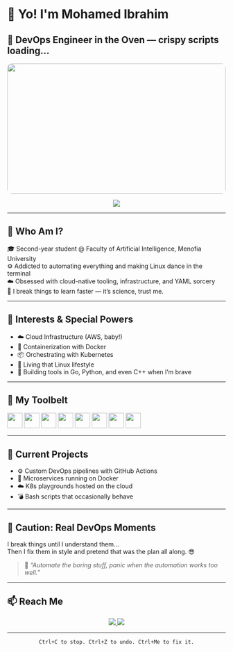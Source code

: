 # 👋 Yo! I'm Mohamed Ibrahim

## 🍞 DevOps Engineer in the Oven — crispy scripts loading...

<p align="center">
  <img src="[https://media.giphy.com/media/v1.Y2lkPTc5MGI3NjExcWx3ajhrdm13NzUyeTE5ZzQ1ZWF4b2lqMHY4eXV2eGcycmpyNmJkdiZlcD12MV9naWZzX3NlYXJjaCZjdD1n/S9d8XB557e8phGLBVS/giphy.gif](https://media.giphy.com/media/v1.Y2lkPWVjZjA1ZTQ3ZzRwYm9uY2UzazAyZzd0cWZoYWtocjBhbnI2MDllcXQxcWR4YmczYiZlcD12MV9naWZzX3NlYXJjaCZjdD1n/iIqmM5tTjmpOB9mpbn/giphy.gif)" height="300" width="100%" style="max-width: 800px; border-radius: 10px;" />
</p>


<p align="center">
  <img src="https://readme-typing-svg.demolab.com?font=Fira+Code&weight=500&size=22&pause=1000&color=00ADB5&center=true&vCenter=true&width=480&lines=Building+cloud-native+infrastructure...;Automating+chaos+into+order.;Containers+are+cool.;DevOps+is+a+lifestyle." />
</p>

---

## 💼 Who Am I?

🎓 Second-year student @ Faculty of Artificial Intelligence, Menofia University  
⚙️ Addicted to automating everything and making Linux dance in the terminal  
☁️ Obsessed with cloud-native tooling, infrastructure, and YAML sorcery  
🧪 I break things to learn faster — it’s science, trust me.

---

## 💬 Interests & Special Powers

- ☁️ Cloud Infrastructure (AWS, baby!)
- 🐳 Containerization with Docker
- 📦 Orchestrating with Kubernetes
- 🐧 Living that Linux lifestyle
- 🧠 Building tools in Go, Python, and even C++ when I’m brave

---

## 🧰 My Toolbelt

<p align="left">
  <img src="https://cdn.jsdelivr.net/gh/devicons/devicon/icons/linux/linux-original.svg" height="35" />
  <img src="https://cdn.jsdelivr.net/gh/devicons/devicon/icons/cplusplus/cplusplus-original.svg" height="35" />
  <img src="https://cdn.jsdelivr.net/gh/devicons/devicon/icons/python/python-original.svg" height="35" />
  <img src="https://cdn.jsdelivr.net/gh/devicons/devicon/icons/go/go-original.svg" height="35" />
  <img src="https://cdn.jsdelivr.net/gh/devicons/devicon/icons/docker/docker-original.svg" height="35" />
  <img src="https://cdn.jsdelivr.net/gh/devicons/devicon/icons/kubernetes/kubernetes-plain.svg" height="35" />
  <img src="https://cdn.jsdelivr.net/gh/devicons/devicon/icons/git/git-original.svg" height="35" />
  <img src="https://cdn.jsdelivr.net/gh/devicons/devicon/icons/amazonwebservices/amazonwebservices-original-wordmark.svg" height="35" />
</p>

---

## 🧪 Current Projects

- ⚙️ Custom DevOps pipelines with GitHub Actions  
- 🐳 Microservices running on Docker  
- ☁️ K8s playgrounds hosted on the cloud  
- 💣 Bash scripts that occasionally behave

---

## 🛑 Caution: Real DevOps Moments

I break things until I understand them…  
Then I fix them in style and pretend that was the plan all along. 😎  

> 🧩 *“Automate the boring stuff, panic when the automation works too well.”*

---

## 📫 Reach Me

<p align="center">
  <a href="mailto:midonnn0099@gmail.com">
    <img src="https://img.shields.io/badge/Email-midonnn0099@gmail.com-red?style=for-the-badge&logo=gmail&logoColor=white" />
  </a>
  <a href="https://www.linkedin.com/in/mohamed-ibrahim-b2663a331" target="_blank">
    <img src="https://img.shields.io/badge/LinkedIn-Connect-blue?style=for-the-badge&logo=linkedin" />
  </a>
</p>

---

<p align="center"><code>Ctrl+C to stop. Ctrl+Z to undo. Ctrl+Me to fix it.</code></p>

